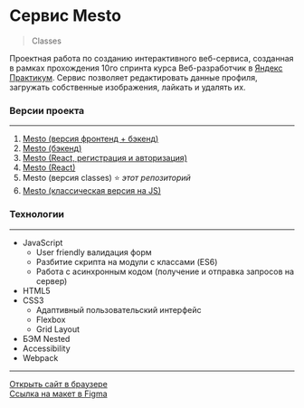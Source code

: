 # **Cервис Mesto**
> Classes

Проектная работа по созданию интерактивного веб-сервиса, созданная в рамках прохождения 10го спринта курса Веб-разработчик в [Яндекс Практикум](https://practicum.yandex.ru "сервис онлайн-образования"). Сервис позволяет редактировать данные профиля, загружать собственные изображения, лайкать и удалять их.

### **Версии проекта**
***
1. [Mesto (версия фронтенд + бэкенд)](https://github.com/AlexFinokhin/react-mesto-api-full-gha)
2. [Mesto (бэкенд)](https://github.com/AlexFinokhin/express-mesto-gha)
3. [Mesto (React, регистрация и авторизация)](https://github.com/AlexFinokhin/react-mesto-auth)
4. [Mesto (React)](https://github.com/AlexFinokhin/mesto-react)
5. Mesto (версия classes) :star: *этот репозиторий*
6. [Mesto (классическая версия на JS)](https://github.com/AlexFinokhin/mesto-classic)

### **Технологии**
***
* JavaScript
  * User friendly валидация форм
  * Разбитие скрипта на модули с классами (ES6)
  * Работа с асинхронным кодом (получение и отправка запросов на сервер)
* HTML5
* CSS3
  * Адаптивный пользовательский интерфейс
  * Flexbox
  * Grid Layout
* БЭМ Nested
* Accessibility
* Webpack

***
[Открыть сайт в браузере](https://AlexFinokhin.github.io/mesto-project/)\
[Ссылка на макет в Figma](https://www.figma.com/file/2cn9N9jSkmxD84oJik7xL7/JavaScript.-Sprint-4?node-id=0%3A1)
